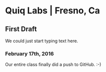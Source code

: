 # Quiq Labs | Fresno, Ca
## First Draft
<p>We could just start typing text here. </p>

### February 17th, 2016
<p>Our entire class finally did a push to GitHub. :-)</p>
